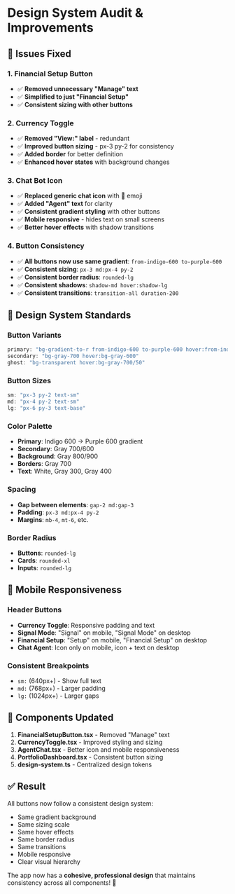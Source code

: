 # Design System Audit & Improvements

## 🎯 **Issues Fixed**

### **1. Financial Setup Button**
- ✅ **Removed unnecessary "Manage" text**
- ✅ **Simplified to just "Financial Setup"**
- ✅ **Consistent sizing with other buttons**

### **2. Currency Toggle**
- ✅ **Removed "View:" label** - redundant
- ✅ **Improved button sizing** - px-3 py-2 for consistency
- ✅ **Added border** for better definition
- ✅ **Enhanced hover states** with background changes

### **3. Chat Bot Icon**
- ✅ **Replaced generic chat icon** with 🤖 emoji
- ✅ **Added "Agent" text** for clarity
- ✅ **Consistent gradient styling** with other buttons
- ✅ **Mobile responsive** - hides text on small screens
- ✅ **Better hover effects** with shadow transitions

### **4. Button Consistency**
- ✅ **All buttons now use same gradient**: `from-indigo-600 to-purple-600`
- ✅ **Consistent sizing**: `px-3 md:px-4 py-2`
- ✅ **Consistent border radius**: `rounded-lg`
- ✅ **Consistent shadows**: `shadow-md hover:shadow-lg`
- ✅ **Consistent transitions**: `transition-all duration-200`

## 🎨 **Design System Standards**

### **Button Variants**
```typescript
primary: "bg-gradient-to-r from-indigo-600 to-purple-600 hover:from-indigo-700 hover:to-purple-700"
secondary: "bg-gray-700 hover:bg-gray-600"
ghost: "bg-transparent hover:bg-gray-700/50"
```

### **Button Sizes**
```typescript
sm: "px-3 py-2 text-sm"
md: "px-4 py-2 text-sm" 
lg: "px-6 py-3 text-base"
```

### **Color Palette**
- **Primary**: Indigo 600 → Purple 600 gradient
- **Secondary**: Gray 700/600
- **Background**: Gray 800/900
- **Borders**: Gray 700
- **Text**: White, Gray 300, Gray 400

### **Spacing**
- **Gap between elements**: `gap-2 md:gap-3`
- **Padding**: `px-3 md:px-4 py-2`
- **Margins**: `mb-4`, `mt-6`, etc.

### **Border Radius**
- **Buttons**: `rounded-lg`
- **Cards**: `rounded-xl`
- **Inputs**: `rounded-lg`

## 📱 **Mobile Responsiveness**

### **Header Buttons**
- **Currency Toggle**: Responsive padding and text
- **Signal Mode**: "Signal" on mobile, "Signal Mode" on desktop
- **Financial Setup**: "Setup" on mobile, "Financial Setup" on desktop
- **Chat Agent**: Icon only on mobile, icon + text on desktop

### **Consistent Breakpoints**
- `sm:` (640px+) - Show full text
- `md:` (768px+) - Larger padding
- `lg:` (1024px+) - Larger gaps

## 🔧 **Components Updated**

1. **FinancialSetupButton.tsx** - Removed "Manage" text
2. **CurrencyToggle.tsx** - Improved styling and sizing
3. **AgentChat.tsx** - Better icon and mobile responsiveness
4. **PortfolioDashboard.tsx** - Consistent button sizing
5. **design-system.ts** - Centralized design tokens

## ✅ **Result**

All buttons now follow a consistent design system:
- Same gradient background
- Same sizing scale
- Same hover effects
- Same border radius
- Same transitions
- Mobile responsive
- Clear visual hierarchy

The app now has a **cohesive, professional design** that maintains consistency across all components! 🎨 